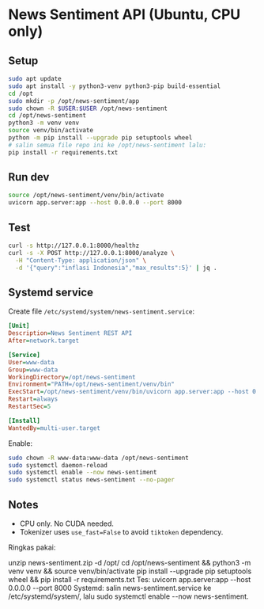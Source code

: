 # News Sentiment API (Ubuntu, CPU only)

## Setup
```bash
sudo apt update
sudo apt install -y python3-venv python3-pip build-essential
cd /opt
sudo mkdir -p /opt/news-sentiment/app
sudo chown -R $USER:$USER /opt/news-sentiment
cd /opt/news-sentiment
python3 -m venv venv
source venv/bin/activate
python -m pip install --upgrade pip setuptools wheel
# salin semua file repo ini ke /opt/news-sentiment lalu:
pip install -r requirements.txt
```

## Run dev
```bash
source /opt/news-sentiment/venv/bin/activate
uvicorn app.server:app --host 0.0.0.0 --port 8000
```

## Test
```bash
curl -s http://127.0.0.1:8000/healthz
curl -s -X POST http://127.0.0.1:8000/analyze \
  -H "Content-Type: application/json" \
  -d '{"query":"inflasi Indonesia","max_results":5}' | jq .
```

## Systemd service
Create file `/etc/systemd/system/news-sentiment.service`:
```ini
[Unit]
Description=News Sentiment REST API
After=network.target

[Service]
User=www-data
Group=www-data
WorkingDirectory=/opt/news-sentiment
Environment="PATH=/opt/news-sentiment/venv/bin"
ExecStart=/opt/news-sentiment/venv/bin/uvicorn app.server:app --host 0.0.0.0 --port 8000 --workers 2
Restart=always
RestartSec=5

[Install]
WantedBy=multi-user.target
```

Enable:
```bash
sudo chown -R www-data:www-data /opt/news-sentiment
sudo systemctl daemon-reload
sudo systemctl enable --now news-sentiment
sudo systemctl status news-sentiment --no-pager
```

## Notes
- CPU only. No CUDA needed.
- Tokenizer uses `use_fast=False` to avoid `tiktoken` dependency.


Ringkas pakai:

unzip news-sentiment.zip -d /opt/
cd /opt/news-sentiment && python3 -m venv venv && source venv/bin/activate
pip install --upgrade pip setuptools wheel && pip install -r requirements.txt
Tes: uvicorn app.server:app --host 0.0.0.0 --port 8000
Systemd: salin news-sentiment.service ke /etc/systemd/system/, lalu sudo systemctl enable --now news-sentiment. 

